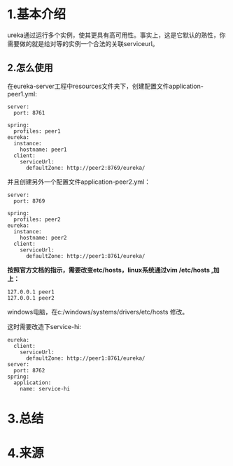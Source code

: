 # 1.基本介绍

ureka通过运行多个实例，使其更具有高可用性。事实上，这是它默认的熟性，你需要做的就是给对等的实例一个合法的关联serviceurl。

## 2.怎么使用

在eureka-server工程中resources文件夹下，创建配置文件application-peer1.yml:

```
server:
  port: 8761

spring:
  profiles: peer1
eureka:
  instance:
    hostname: peer1
  client:
    serviceUrl:
      defaultZone: http://peer2:8769/eureka/
```

并且创建另外一个配置文件application-peer2.yml：

```
server:
  port: 8769

spring:
  profiles: peer2
eureka:
  instance:
    hostname: peer2
  client:
    serviceUrl:
      defaultZone: http://peer1:8761/eureka/
```

**按照官方文档的指示，需要改变etc/hosts，linux系统通过vim /etc/hosts ,加上：**

```
127.0.0.1 peer1
127.0.0.1 peer2
```

windows电脑，在c:/windows/systems/drivers/etc/hosts 修改。

这时需要改造下service-hi:

```
eureka:
  client:
    serviceUrl:
      defaultZone: http://peer1:8761/eureka/
server:
  port: 8762
spring:
  application:
    name: service-hi
```

# 3.总结

# 4.来源



